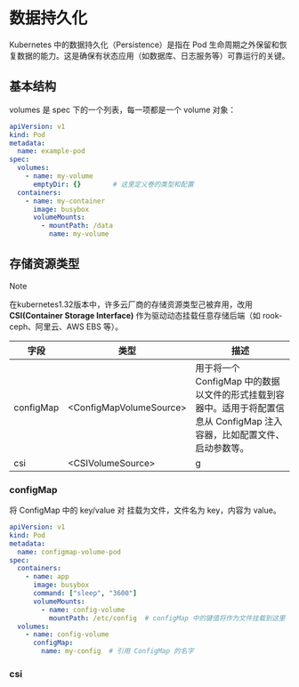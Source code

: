 # 数据持久化

Kubernetes 中的数据持久化（Persistence）是指在 Pod 生命周期之外保留和恢复数据的能力。这是确保有状态应用（如数据库、日志服务等）可靠运行的关键。

## 基本结构

volumes 是 spec 下的一个列表，每一项都是一个 volume 对象：

```yaml
apiVersion: v1
kind: Pod
metadata:
  name: example-pod
spec:
  volumes:
    - name: my-volume
      emptyDir: {}        # 这里定义卷的类型和配置
  containers:
    - name: my-container
      image: busybox
      volumeMounts:
        - mountPath: /data
          name: my-volume
```

## 存储资源类型

> [!NOTE]
> 在kubernetes1.32版本中，许多云厂商的存储资源类型己被弃用，改用 **CSI(Container Storage Interface)** 作为驱动动态挂载任意存储后端（如 rook-ceph、阿里云、AWS EBS 等）。

|字段      |类型                    |描述                                                                                                           |
|---------|------------------------|---------------------------------------------------------------------------------------------------------------|
|configMap|\<ConfigMapVolumeSource>|用于将一个 ConfigMap 中的数据以文件的形式挂载到容器中。适用于将配置信息从 ConfigMap 注入容器，比如配置文件、启动参数等。|
|csi|\<CSIVolumeSource>|g|

### configMap

将 ConfigMap 中的 key/value 对 挂载为文件，文件名为 key，内容为 value。

```yaml
apiVersion: v1
kind: Pod
metadata:
  name: configmap-volume-pod
spec:
  containers:
    - name: app
      image: busybox
      command: ["sleep", "3600"]
      volumeMounts:
        - name: config-volume
          mountPath: /etc/config  # configMap 中的键值将作为文件挂载到这里
  volumes:
    - name: config-volume
      configMap:
        name: my-config  # 引用 ConfigMap 的名字
```

### csi

